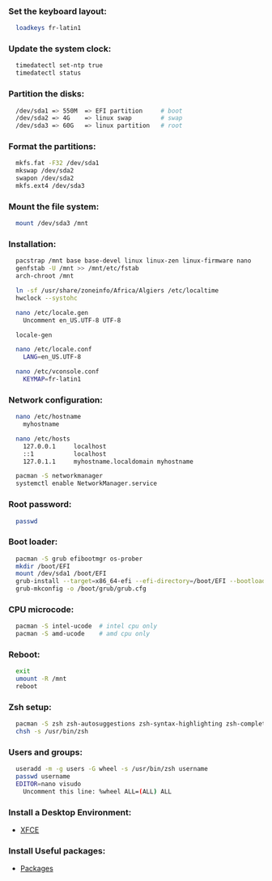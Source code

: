 ### Set the keyboard layout:

```sh
  loadkeys fr-latin1
```

### Update the system clock:

```sh
  timedatectl set-ntp true
  timedatectl status
```

### Partition the disks:

```sh
  /dev/sda1 => 550M  => EFI partition     # boot
  /dev/sda2 => 4G    => linux swap        # swap
  /dev/sda3 => 60G   => linux partition   # root
```

### Format the partitions:

```sh
  mkfs.fat -F32 /dev/sda1
  mkswap /dev/sda2
  swapon /dev/sda2
  mkfs.ext4 /dev/sda3
```

### Mount the file system:

```sh
  mount /dev/sda3 /mnt
```

### Installation:

```sh
  pacstrap /mnt base base-devel linux linux-zen linux-firmware nano
  genfstab -U /mnt >> /mnt/etc/fstab
  arch-chroot /mnt

  ln -sf /usr/share/zoneinfo/Africa/Algiers /etc/localtime
  hwclock --systohc

  nano /etc/locale.gen
    Uncomment en_US.UTF-8 UTF-8

  locale-gen

  nano /etc/locale.conf
    LANG=en_US.UTF-8

  nano /etc/vconsole.conf
    KEYMAP=fr-latin1
```

### Network configuration:

```sh
  nano /etc/hostname
    myhostname

  nano /etc/hosts
    127.0.0.1     localhost
    ::1           localhost
    127.0.1.1     myhostname.localdomain myhostname

  pacman -S networkmanager
  systemctl enable NetworkManager.service
```

### Root password:

```sh
  passwd
```

### Boot loader:

```sh
  pacman -S grub efibootmgr os-prober
  mkdir /boot/EFI
  mount /dev/sda1 /boot/EFI
  grub-install --target=x86_64-efi --efi-directory=/boot/EFI --bootloader-id=GRUB
  grub-mkconfig -o /boot/grub/grub.cfg
```

### CPU microcode:

```sh
  pacman -S intel-ucode  # intel cpu only
  pacman -S amd-ucode    # amd cpu only
```

### Reboot:

```sh
  exit
  umount -R /mnt
  reboot
```

### Zsh setup:

```sh
  pacman -S zsh zsh-autosuggestions zsh-syntax-highlighting zsh-completions
  chsh -s /usr/bin/zsh
```

### Users and groups:

```sh
  useradd -m -g users -G wheel -s /usr/bin/zsh username
  passwd username
  EDITOR=nano visudo
    Uncomment this line: %wheel ALL=(ALL) ALL
```

### Install a Desktop Environment:

- [XFCE](./xfce_install.md)

### Install Useful packages:

- [Packages](./packages.md)
